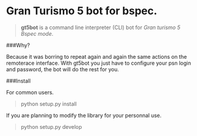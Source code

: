 Gran Turismo 5 bot for bspec.
=============================

> **gt5bot** is a command line interpreter (CLI) bot for _Gran turismo 5 Bspec mode_.

###Why?

Because it was borring to repeat again and again the same actions on the remoterace interface. With gt5bot you just have to configure your psn login and password, the bot will do the rest for you.

###Install

For common users.

> python setup.py install

If you are planning to modify the library for your personnal use.

> python setup.py develop
